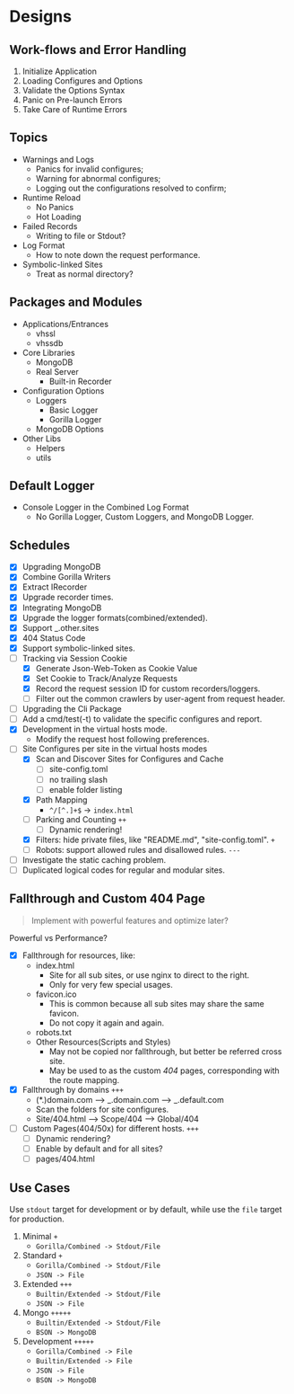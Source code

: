 # Designs

<!-- > 2019-11-18T15:08:24+0800 -->

## Work-flows and Error Handling

1. Initialize Application
1. Loading Configures and Options
1. Validate the Options Syntax
1. Panic on Pre-launch Errors
1. Take Care of Runtime Errors

## Topics

- Warnings and Logs
	- Panics for invalid configures;
	- Warning for abnormal configures;
	- Logging out the configurations resolved to confirm;
- Runtime Reload
	- No Panics
	- Hot Loading
- Failed Records
	- Writing to file or Stdout?
- Log Format
	- How to note down the request performance.
- Symbolic-linked Sites
	- Treat as normal directory?

## Packages and Modules

- Applications/Entrances
	- vhssl
	- vhssdb
- Core Libraries
	- MongoDB
	- Real Server
		- Built-in Recorder
- Configuration Options
	- Loggers
		- Basic Logger
		- Gorilla Logger
	- MongoDB Options
- Other Libs
	- Helpers
	- utils

## Default Logger

- Console Logger in the Combined Log Format
	- No Gorilla Logger, Custom Loggers, and MongoDB Logger.

## Schedules

- [x] Upgrading MongoDB
- [x] Combine Gorilla Writers
- [x] Extract IRecorder
- [x] Upgrade recorder times.
- [x] Integrating MongoDB
- [x] Upgrade the logger formats(combined/extended).
- [x] Support \_.other.sites
- [x] 404 Status Code
- [x] Support symbolic-linked sites.
- [ ] Tracking via Session Cookie
	- [x] Generate Json-Web-Token as Cookie Value
	- [x] Set Cookie to Track/Analyze Requests
	- [x] Record the request session ID for custom recorders/loggers.
	- [ ] Filter out the common crawlers by user-agent from request header.
- [ ] Upgrading the Cli Package
- [ ] Add a cmd/test(-t) to validate the specific configures and report.
- [x] Development in the virtual hosts mode.
	- Modify the request host following preferences.
- [ ] Site Configures per site in the virtual hosts modes
	- [x] Scan and Discover Sites for Configures and Cache
		- [ ] site-config.toml
		- [ ] no trailing slash
		- [ ] enable folder listing
	- [x] Path Mapping
		- `^/[^.]+$` -> `index.html`
	- [ ] Parking and Counting `++`
		- [ ] Dynamic rendering!
	- [x] Filters: hide private files, like "README.md", "site-config.toml". `+`
	- [ ] Robots: support allowed rules and disallowed rules. `---`
- [ ] Investigate the static caching problem.
- [ ] Duplicated logical codes for regular and modular sites.

## Fallthrough and Custom 404 Page

> Implement with powerful features and optimize later?

Powerful vs Performance?

- [x] Fallthrough for resources, like:
	- index.html
		- Site for all sub sites, or use nginx to direct to the right.
		- Only for very few special usages.
	- favicon.ico
		- This is common because all sub sites may share the same favicon.
		- Do not copy it again and again.
	- robots.txt
	- Other Resources(Scripts and Styles)
		- May not be copied nor fallthrough, but better be referred cross site.
		- May be used to as the custom *404* pages, corresponding with the route mapping.
- [x] Fallthrough by domains `+++`
	- (\*.)domain.com --> \_.domain.com --> \_.default.com
	- Scan the folders for site configures.
	- Site/404.html --> Scope/404 --> Global/404
- [ ] Custom Pages(404/50x) for different hosts. `+++`
	- [ ] Dynamic rendering?
	- [ ] Enable by default and for all sites?
	- [ ] pages/404.html

## Use Cases

Use `stdout` target for development or by default, while use the `file` target for production.

1. Minimal `+`
	- `Gorilla/Combined -> Stdout/File`
1. Standard `+`
	- `Gorilla/Combined -> Stdout/File`
	- `JSON -> File`
1. Extended `+++`
	- `Builtin/Extended -> Stdout/File`
	- `JSON -> File`
1. Mongo `+++++`
	- `Builtin/Extended -> Stdout/File`
	- `BSON -> MongoDB`
1. Development `+++++`
	- `Gorilla/Combined -> File`
	- `Builtin/Extended -> File`
	- `JSON -> File`
	- `BSON -> MongoDB`
